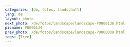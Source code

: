 ```yaml
---
categories: [de, fotos, landschaft]
lang: de
layout: photo
next_photo: /de/fotos/landscape/landscape-P0000136.html
picname: P0000134
prev_photo: /de/fotos/landscape/landscape-P0000039.html
tags: [Tree]
---
```

